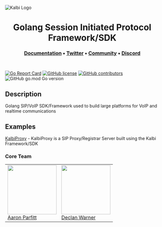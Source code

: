 ![Kalbi Logo](https://raw.githubusercontent.com/hyperioxx/Kalbi/master/assets/images/logo_transparent_background.png "Kalbi Logo")




<h1 align="center">
  Golang Session Initiated Protocol Framework/SDK
</h1>

<h3 align="center">
  <a href="https://pkg.go.dev/github.com/KalbiProject/Kalbi">Documentation</a> • 
  <a href="https://twitter.com/KalbiProject">Twitter</a> • 
  <a href="https://www.reddit.com/r/Kalbi/">Community</a> •
  <a href="https://discord.gg/6NCKgrz">Discord</a>
</h3>

<p>&nbsp;</p>



 [![Go Report Card](https://goreportcard.com/badge/github.com/KalbiProject/Kalbi)](https://goreportcard.com/report/github.com/KalbiProject/Kalbi) [![GitHub license](https://img.shields.io/github/license/Naereen/StrapDown.js.svg)](https://github.com/KalbiProject/Kalbi/LICENCE)  [![GitHub contributors](https://img.shields.io/github/contributors/Naereen/StrapDown.js.svg)](https://github.com/KalbiProject/Kalbi/graphs/contributors/) ![GitHub go.mod Go version](https://img.shields.io/github/go-mod/go-version/Hyperioxx/Kalbi) 
<br />



## Description

Golang SIP/VoIP SDK/Framework used to build large platforms for VoIP and realtime communications



## Examples

[KalbiProxy](https://github.com/KalbiProject/KalbiProxy) - KalbiProxy is a SIP Proxy/Registrar Server built using the Kalbi Framework/SDK


### Core Team

<table>
   <tr>
      <td>
         <a href="https://github.com/hyperioxx"><img width="160px" src="https://avatars0.githubusercontent.com/u/17745250?s=400&u=561eac60ef16400408dc29f10ef36de8dbf011f9&v=4"><br>
         Aaron Parfitt</a><br>
        </td>
      <td>
         <a href="https://github.com/DeWarner"><img width="160px" src="https://avatars1.githubusercontent.com/u/20417324?s=460&u=42c60bbaa4a38e60394a1b9aeeb42dfd3969e708&v=4"><br>
         Declan Warner</a><br>  
      </td>
   </tr>
</table>